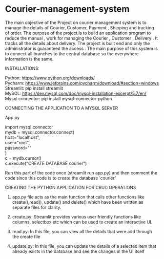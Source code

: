 # Courier-management-system

The main objective of the Project on courier management system is to manage the details of 
Courier, Customer, Payment , Shipping and tracking of order. The purpose of the project is to 
build an application program to reduce the manual , work for managing the Courier , 
Customer , Delivery . It tracks all the details about delivery. The project is built end and only the administrator is guaranteed the access . The main purpose of this system is to connect all branches to the central database so the everywhere information is the same.

INSTALLATIONS:

Python: https://www.python.org/downloads/ <br>
Pycharm: https://www.jetbrains.com/pycharm/download/#section=windows <br>
Streamlit: pip install streamlit <br>
MySQL: https://dev.mysql.com/doc/mysql-installation-excerpt/5.7/en/ <br>
Mysql connector: pip install mysql-connector-python <br>

CONNECTING THE APPLICATION TO A MYSQL SERVER

App.py

import mysql.connector <br>
mydb = mysql.connector.connect( <br>
host="localhost", <br>
user="root", <br>
password="" <br>
) <br>
c = mydb.cursor() <br>
c.execute("CREATE DATABASE courier") <br>

Run this part of the code once (streamlit run app.py) and then comment the 
code since this code is to create the database 'courier'

CREATING THE PYTHON APPLICATION FOR CRUD OPERATIONS

1. app.py file acts as the main function that calls other functions like 
create(),read(), update() and delete() which have been written as 
separate files for clarity.

2. create.py: Streamlit provides various user friendly functions like 
columns, selectbox etc which can be used to create an interactive UI.

3. read.py: In this file, you can view all the details that were add through 
the create file

4. update.py: In this file, you can update the details of a selected item that 
already exists in the database and see the changes in the UI itself

